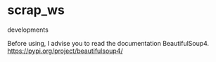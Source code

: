 # scrap_ws
developments

Before using, I advise you to read the documentation BeautifulSoup4.
https://pypi.org/project/beautifulsoup4/
